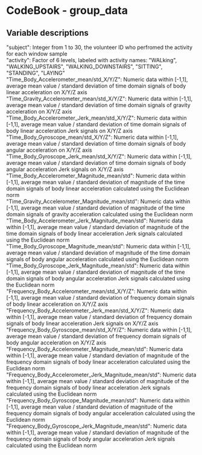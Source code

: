 # CodeBook - group_data
## Variable descriptions
"subject": Integer from 1 to 30, the volunteer ID who perfromed the activity for each window sample<br>
"activity": Factor of 6 levels, labeled with activity names: "WALking", "WALKING_UPSTAIRS", "WALKING_DOWNSTAIRS", "SITTING", "STANDING", "LAYING"<br>
"Time_Body_Accelerometer_mean/std_X/Y/Z": Numeric data within [-1,1], average mean value / standard deviation of time domain signals of body linear acceleration on X/Y/Z axis<br>
"Time_Gravity_Accelerometer_mean/std_X/Y/Z": Numeric data within [-1,1], average mean value / standard deviation of time domain signals of gravity acceleration on X/Y/Z axis<br>
"Time_Body_Accelerometer_Jerk_mean/std_X/Y/Z": Numeric data within [-1,1], average mean value / standard deviation of time domain signals of body linear acceleration Jerk signals on X/Y/Z axis<br>
"Time_Body_Gyroscope_mean/std_X/Y/Z": Numeric data within [-1,1], average mean value / standard deviation of time domain signals of body angular acceleration on X/Y/Z axis<br>
"Time_Body_Gyroscope_Jerk_mean/std_X/Y/Z": Numeric data within [-1,1], average mean value / standard deviation of time domain signals of body angular acceleration Jerk signals on X/Y/Z axis<br>
"Time_Body_Accelerometer_Magnitude_mean/std": Numeric data within [-1,1], average mean value / standard deviation of magnitude of the time domain signals of body linear acceleration calculated using the Euclidean norm<br>
"Time_Gravity_Accelerometer_Magnitude_mean/std": Numeric data within [-1,1], average mean value / standard deviation of magnitude of the time domain signals of gravity acceleration calculated using the Euclidean norm <br>
"Time_Body_Accelerometer_Jerk_Magnitude_mean/std": Numeric data within [-1,1], average mean value / standard deviation of magnitude of the time domain signals of body linear acceleration Jerk signals calculated using the Euclidean norm<br>
"Time_Body_Gyroscope_Magnitude_mean/std": Numeric data within [-1,1], average mean value / standard deviation of magnitude of the time domain signals of body angular acceleration calculated using the Euclidean norm<br>
"Time_Body_Gyroscope_Jerk_Magnitude_mean/std": Numeric data within [-1,1], average mean value / standard deviation of magnitude of the time domain signals of body angular acceleration Jerk signals calculated using the Euclidean norm<br>
"Frequency_Body_Accelerometer_mean/std_X/Y/Z": Numeric data within [-1,1], average mean value / standard deviation of frequency domain signals of body linear acceleration on X/Y/Z axis<br>
"Frequency_Body_Accelerometer_Jerk_mean/std_X/Y/Z": Numeric data within [-1,1], average mean value / standard deviation of frequency domain signals of body linear acceleration Jerk signals on X/Y/Z axis<br>
"Frequency_Body_Gyroscope_mean/std_X/Y/Z": Numeric data within [-1,1], average mean value / standard deviation of frequency domain signals of body angular acceleration on X/Y/Z axis<br>
"Frequency_Body_Accelerometer_Magnitude_mean/std": Numeric data within [-1,1], average mean value / standard deviation of magnitude of the frequency domain signals of body linear acceleration calculated using the Euclidean norm<br>
"Frequency_Body_Accelerometer_Jerk_Magnitude_mean/std": Numeric data within [-1,1], average mean value / standard deviation of magnitude of the frequency domain signals of body linear acceleration Jerk signals calculated using the Euclidean norm<br>
"Frequency_Body_Gyroscope_Magnitude_mean/std": Numeric data within [-1,1], average mean value / standard deviation of magnitude of the frequency domain signals of body angular acceleration calculated using the Euclidean norm<br>
"Frequency_Body_Gyroscope_Jerk_Magnitude_mean/std": Numeric data within [-1,1], average mean value / standard deviation of magnitude of the frequency domain signals of body angular acceleration Jerk signals calculated using the Euclidean norm<br>

